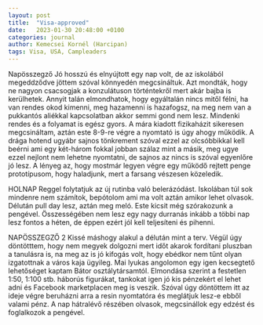 ```yaml
---
layout: post
title:  "Visa-approved"
date:   2023-01-30 20:48:00 +0100
categories: journal
author: Kemecsei Kornél (Harcipan)
tags: Visa, USA, Campleaders
---
```


Napösszegző
Jó hosszú és elnyújtott egy nap volt, de az iskolából megeddződve jöttem szóval könnyedén megcsináltuk. Azt mondták, hogy ne nagyon csacsogjak a konzulátuson történtekről mert akár bajba is kerülhetek. Annyit talán elmondhatok, hogy egyáltalán nincs mitől félni, ha van rendes okod kimenni, meg hazamenni is hazafogsz, na meg nem van a pukkantós aliékkal kapcsolatban akkor semmi gond nem lesz. Mindenki rendes és a folyamat is egész gyors. A mára kiadott fizikaházit sikeresen megcsináltam, aztán este 8-9-re végre a nyomtató is úgy ahogy működik. A drága hotend ugyábr sajnos tönkrement szóval ezzel az olcsóbbikkal kell beérni ami egy két-három fokkal jobban szálaz mint a másik, meg ugye ezzel nejlont nem lehetne nyomtatni, de sajnos az nincs is szóval egyenlőre jó lesz. A lényeg az, hogy mostmár legyen végre egy működő rejtett penge prototípusom, hogy haladjunk, mert a farsang vészesen közeledik.

HOLNAP
Reggel folytatjuk az új rutinba való belerázódást. Iskolában túl sok mindenre nem számítok, bepótolom ami ma volt aztán amikor lehet olvasok. Délután pull day lesz, aztán meg meló. Este kicsit még szórakozunk a pengével. Összességében nem lesz egy nagy durranás inkább a többi nap lesz fontos a héten, de éppen ezért jól kell teljesíteni és pihenni.

NAPÖSSZEGZŐ 2
Kissé máshogy alakul a délután mint a terv. Végül úgy döntötttem, hogy nem megyek dolgozni mert időt akarok fordítani pluszban a tanulásra is, na meg az is jó kifogás volt, hogy ebédkor nem tűnt olyan izgatottnak a város kaja ügyileg. Mai lyukas angolomon egy igen kecsegtető lehetőséget kaptam Bátor osztálytársamtól. Elmondása szerint a festetlen 1:50, 1:100 stb. háborús figurákat, tankokat igen jó kis pénzekért el lehet adni és Facebook marketplacen meg is veszik. Szóval úgy döntöttem itt az ideje végre beruházni arra a resin nyomtatóra és meglátjuk lesz-e ebből valami pénz. A nap hátralévő részében olvasok, megcsinállok egy edzést és foglalkozok a pengével.